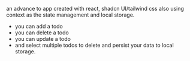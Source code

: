 an advance to app created with react, shadcn UI/tailwind css also using context as the state management and local storage.

- you can add a todo
- you can delete a todo
- you can update a todo
- and select multiple todos to delete
  and persist your data to local storage.
